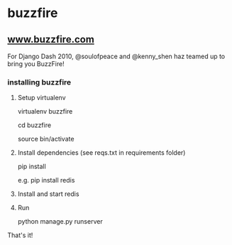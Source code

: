 # buzzfire

## www.buzzfire.com ##

For Django Dash 2010, @soulofpeace and @kenny_shen haz teamed up to bring you BuzzFire!

### installing buzzfire ###

1. Setup virtualenv

	virtualenv buzzfire
	
	cd buzzfire
	
	source bin/activate
	
2. Install dependencies (see reqs.txt in requirements folder)

	pip install <requirements>
		
	e.g. pip install redis
	
3. Install and start redis

4. Run

	python manage.py runserver
	
	
That's it!
	

